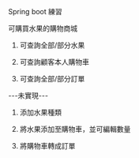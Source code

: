 Spring boot 練習

可購買水果的購物商城

1. 可查詢全部/部分水果

2. 可查詢顧客本人購物車

3. 可查詢全部/部分訂單

---未實現---
1. 添加水果種類

2. 將水果添加至購物車，並可編輯數量

3. 將購物車轉成訂單
